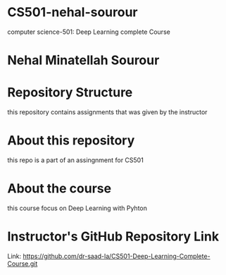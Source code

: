 # CS501-nehal-sourour
computer science-501: Deep Learning complete Course
# Nehal Minatellah Sourour

# Repository Structure
this repository contains assignments that was given by  the instructor 

# About this repository
this repo is a part of an assingnment for CS501

# About the course
this course focus on Deep Learning with Pyhton

# Instructor's GitHub Repository Link
Link: https://github.com/dr-saad-la/CS501-Deep-Learning-Complete-Course.git

